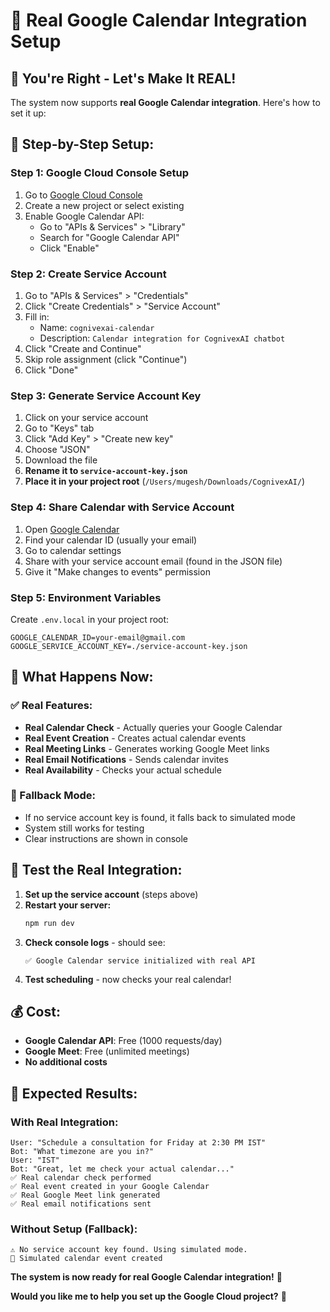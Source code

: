 # 🔗 Real Google Calendar Integration Setup

## 🎯 **You're Right - Let's Make It REAL!**

The system now supports **real Google Calendar integration**. Here's how to set it up:

## 🚀 **Step-by-Step Setup:**

### **Step 1: Google Cloud Console Setup**
1. Go to [Google Cloud Console](https://console.cloud.google.com/)
2. Create a new project or select existing
3. Enable Google Calendar API:
   - Go to "APIs & Services" > "Library"
   - Search for "Google Calendar API"
   - Click "Enable"

### **Step 2: Create Service Account**
1. Go to "APIs & Services" > "Credentials"
2. Click "Create Credentials" > "Service Account"
3. Fill in:
   - Name: `cognivexai-calendar`
   - Description: `Calendar integration for CognivexAI chatbot`
4. Click "Create and Continue"
5. Skip role assignment (click "Continue")
6. Click "Done"

### **Step 3: Generate Service Account Key**
1. Click on your service account
2. Go to "Keys" tab
3. Click "Add Key" > "Create new key"
4. Choose "JSON"
5. Download the file
6. **Rename it to `service-account-key.json`**
7. **Place it in your project root** (`/Users/mugesh/Downloads/CognivexAI/`)

### **Step 4: Share Calendar with Service Account**
1. Open [Google Calendar](https://calendar.google.com/)
2. Find your calendar ID (usually your email)
3. Go to calendar settings
4. Share with your service account email (found in the JSON file)
5. Give it "Make changes to events" permission

### **Step 5: Environment Variables**
Create `.env.local` in your project root:
```env
GOOGLE_CALENDAR_ID=your-email@gmail.com
GOOGLE_SERVICE_ACCOUNT_KEY=./service-account-key.json
```

## 🎯 **What Happens Now:**

### **✅ Real Features:**
- **Real Calendar Check** - Actually queries your Google Calendar
- **Real Event Creation** - Creates actual calendar events
- **Real Meeting Links** - Generates working Google Meet links
- **Real Email Notifications** - Sends calendar invites
- **Real Availability** - Checks your actual schedule

### **🔄 Fallback Mode:**
- If no service account key is found, it falls back to simulated mode
- System still works for testing
- Clear instructions are shown in console

## 🧪 **Test the Real Integration:**

1. **Set up the service account** (steps above)
2. **Restart your server:**
   ```bash
   npm run dev
   ```
3. **Check console logs** - should see:
   ```
   ✅ Google Calendar service initialized with real API
   ```
4. **Test scheduling** - now checks your real calendar!

## 💰 **Cost:**
- **Google Calendar API**: Free (1000 requests/day)
- **Google Meet**: Free (unlimited meetings)
- **No additional costs**

## 🎯 **Expected Results:**

### **With Real Integration:**
```
User: "Schedule a consultation for Friday at 2:30 PM IST"
Bot: "What timezone are you in?"
User: "IST"
Bot: "Great, let me check your actual calendar..."
✅ Real calendar check performed
✅ Real event created in your Google Calendar
✅ Real Google Meet link generated
✅ Real email notifications sent
```

### **Without Setup (Fallback):**
```
⚠️ No service account key found. Using simulated mode.
📅 Simulated calendar event created
```

**The system is now ready for real Google Calendar integration!** 🚀

**Would you like me to help you set up the Google Cloud project?** 🎯 